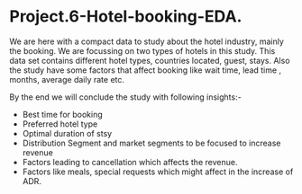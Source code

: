 # Project.6-Hotel-booking-EDA.

We are here with a compact data to study about the hotel industry, mainly the booking. We are focussing on two types of hotels in this study. This data set contains different hotel types, countries located, guest, stays. Also the study have some factors that affect booking like wait time, lead time , months, average daily rate etc.

By the end we will conclude the study with following insights:-

* Best time for booking
* Preferred hotel type
* Optimal duration of stsy
* Distribution Segment and market segments to be focused to increase revenue
* Factors leading to cancellation which affects the revenue.
* Factors like meals, special requests which might affect in the increase of ADR.

